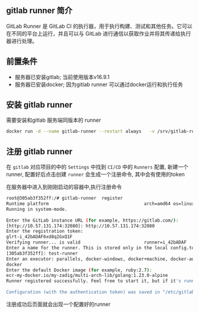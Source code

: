 ## gitlab runner 简介
GitLab Runner 是 GitLab CI 的执行器，用于执行构建、测试和其他任务。它可以在不同的平台上运行，并且可以与 GitLab 进行通信以获取作业并将其传递给执行器进行处理。

## 前置条件

- 服务器已安装gitlab; 当前使用版本v16.9.1  
- 服务器已安装docker; 因为gitlab runner 可以通过docker运行和执行任务
  
## 安装 gitlab runner

需要安装和gitlab 服务端同版本的 runner  
```bash
docker run -d --name gitlab-runner --restart always   -v /srv/gitlab-runner/config:/etc/gitlab-runner   -v /var/run/docker.sock:/var/run/docker.sock    dockerpull.org/gitlab/gitlab-runner:v16.9.1
```

## 注册 gitlab runner

在 `gitlab` 对应项目的中的 `Settings` 中找到 `CI/CD` 中的 `Runners` 配置, 新建一个runner, 配置好后点击创建 `runner` 会生成一个注册命令, 其中会有使用的token

在服务器中进入到刚刚启动的容器中,执行注册命令
```bash
root@305ab3f352ff:/# gitlab-runner  register 
Runtime platform                                    arch=amd64 os=linux pid=55 revision=782c6ecb version=16.9.1
Running in system-mode.                            
                                                   
Enter the GitLab instance URL (for example, https://gitlab.com/):
[http://10.57.131.174:32080]: http://10.57.131.174:32080
Enter the registration token:
glrt-i_42bADAF6xd8q2GxQ1F
Verifying runner... is valid                        runner=i_42bADAF
Enter a name for the runner. This is stored only in the local config.toml file:
[305ab3f352ff]: test-runner
Enter an executor: parallels, docker-windows, docker+machine, docker-autoscaler, instance, kubernetes, custom, shell, ssh, virtualbox, docker:
docker
Enter the default Docker image (for example, ruby:2.7):
ecr-my-docker.io/my-zadig/multi-arch-lib/golang:1.23.0-alpine
Runner registered successfully. Feel free to start it, but if it's running already the config should be automatically reloaded!
 
Configuration (with the authentication token) was saved in "/etc/gitlab-runner/config.toml" 
```

注册成功后页面就会出现一个配置好的runner

